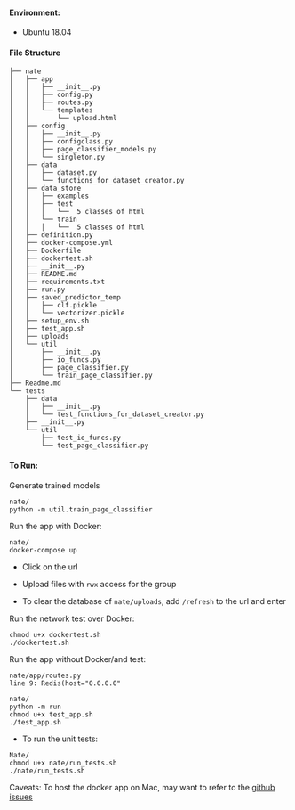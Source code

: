 #### Environment:
- Ubuntu 18.04

#### File Structure
```
├── nate
│   ├── app
│   │   ├── __init__.py
│   │   ├── config.py
│   │   ├── routes.py
│   │   └── templates
│   │       └── upload.html
│   ├── config
│   │   ├── __init__.py
│   │   ├── configclass.py
│   │   ├── page_classifier_models.py
│   │   └── singleton.py
│   ├── data
│   │   ├── dataset.py
│   │   └── functions_for_dataset_creator.py
│   ├── data_store
│   │   ├── examples
│   │   ├── test
│   │   │   └──  5 classes of html
│   │   └── train
│   │   │   └──  5 classes of html
│   ├── definition.py
│   ├── docker-compose.yml
│   ├── Dockerfile
│   ├── dockertest.sh
│   ├── __init__.py
│   ├── README.md
│   ├── requirements.txt
│   ├── run.py
│   ├── saved_predictor_temp
│   │   ├── clf.pickle
│   │   └── vectorizer.pickle
│   ├── setup_env.sh
│   ├── test_app.sh
│   ├── uploads
│   └── util
│       ├── __init__.py
│       ├── io_funcs.py
│       ├── page_classifier.py
│       └── train_page_classifier.py
├── Readme.md
└── tests
    ├── data
    │   ├── __init__.py
    │   └── test_functions_for_dataset_creator.py
    ├── __init__.py
    └── util
        ├── test_io_funcs.py
        └── test_page_classifier.py
```

#### To Run:
Generate trained models
```
nate/
python -m util.train_page_classifier
```

Run the app with Docker:
```
nate/
docker-compose up
```
- Click on the url

- Upload files with `rwx` access for the group

- To clear the database of `nate/uploads`, add `/refresh` to the url and enter

Run the network test over Docker:
```
chmod u+x dockertest.sh
./dockertest.sh
```

Run the app without Docker/and test:

```
nate/app/routes.py
line 9: Redis(host="0.0.0.0"
```

```
nate/
python -m run
chmod u+x test_app.sh
./test_app.sh
```
>> 
- To run the unit tests:
```
Nate/
chmod u+x nate/run_tests.sh
./nate/run_tests.sh
```
Caveats:
To host the docker app on Mac, may want to refer to the [github issues](https://github.com/docker/for-mac/issues/2670)